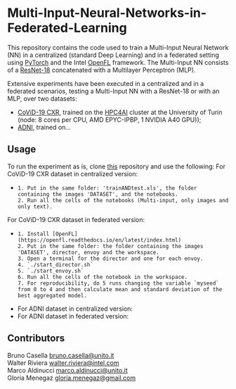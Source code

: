 # Multi-Input-Neural-Networks-in-Federated-Learning

This repository contains the code used to train a Multi-Input Neural Network (NN) in a centralized (standard Deep Learning) and in a federated setting using [PyTorch](https://pytorch.org/) and the Intel [OpenFL](https://openfl.readthedocs.io/en/latest/index.html) framework. The Multi-Input NN consists of a [ResNet-18](https://pytorch.org/vision/main/models/generated/torchvision.models.resnet18.html) concatenated with a Multilayer Perceptron (MLP).

Extensive experiments have been executed in a centralized and in a federated scenarios, testing a Multi-Input NN with a ResNet-18 or with an MLP, over two datasets:
- [CoViD-19 CXR](https://ai4covid-hackathon.it/), trained on the [HPC4AI](https://hpc4ai.unito.it/documentation/) cluster at the University of Turin (node: 8 cores per CPU, AMD EPYC-IPBP, 1 NVIDIA A40 GPU));
- [ADNI](https://adni.loni.usc.edu/), trained on...

## Usage

To run the experiment as is, clone [this]([https://github.com/alpha-unito/streamflow-fl](https://github.com/CasellaJr/Multi-Input-Neural-Networks-in-Federated-Learning)) repository and use the following:
For CoViD-19 CXR dataset in centralized version:
- ```
  1. Put in the same folder: 'trainANDtest.xls', the folder containing the images 'DATASET', and the notebooks.
  2. Run all the cells of the notebooks (Multi-input, only images and only text).
  ```
For CoViD-19 CXR dataset in federated version:
- ```
  1. Install [OpenFL](https://openfl.readthedocs.io/en/latest/index.html)
  2. Put in the same folder: the folder containing the images 'DATASET', director, envoy and the workspace.
  3. Open a terminal for the director and one for each envoy.
  4. `./start_director.sh`
  5. `./start_envoy.sh`
  6. Run all the cells of the notebook in the workspace.
  7. For reproducibility, do 5 runs changing the variable `myseed` from 0 to 4 and then calculate mean and standard deviation of the best aggregated model.
  ```
- For ADNI dataset in centralized version:
- For ADNI dataset in federated version:



## Contributors

Bruno Casella <bruno.casella@unito.it>  
Walter Riviera <walter.riviera@intel.com>  
Marco Aldinucci <marco.aldinucci@unito.it>  
Gloria Menegaz <gloria.menegaz@gmail.com>


